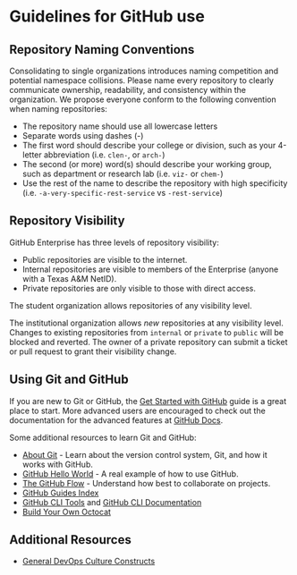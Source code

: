 # Guidelines for GitHub use

## Repository Naming Conventions

Consolidating to single organizations introduces naming competition and potential namespace collisions. Please name every repository to clearly communicate ownership, readability, and consistency within the organization.  We propose everyone conform to the following convention when naming repositories:

* The repository name should use all lowercase letters
* Separate words using dashes (-)
* The first word should describe your college or division, such as your 4-letter abbreviation (i.e. `clen-`, or `arch-`)
* The second (or more) word(s) should describe your working group, such as department or research lab (i.e. `viz-` or `chem-`)
* Use the rest of the name to describe the repository with high specificity (i.e. `-a-very-specific-rest-service` vs `-rest-service`)

## Repository Visibility

GitHub Enterprise has three levels of repository visibility:

* Public repositories are visible to the internet.
* Internal repositories are visible to members of the Enterprise (anyone with a Texas A&M NetID).
* Private repositories are only visible to those with direct access.

The student organization allows repositories of any visibility level.

The institutional organization allows *new* repositories at any visibility level. Changes to existing repositories from `internal` or `private` to `public` will be blocked and reverted. The owner of a private repository can submit a ticket or pull request to grant their visibility change.


## Using Git and GitHub

If you are new to Git or GitHub, the [Get Started with GitHub](https://docs.github.com/en/get-started) guide is a great place to start. More advanced users are encouraged to check out the documentation for the advanced features at [GitHub Docs](https://docs.github.com/en).

Some additional resources to learn Git and GitHub:

* [About Git](https://guides.github.com/introduction/git-handbook/) - Learn about the version control system, Git, and how it works with GitHub.
* [GitHub Hello World](https://docs.github.com/en/get-started/quickstart/hello-world) - A real example of how to use GitHub.
* [The GitHub Flow](https://docs.github.com/en/get-started/quickstart/github-flow) - Understand how best to collaborate on projects.
* [GitHub Guides Index](https://docs.github.com/en)
* [GitHub CLI Tools](https://github.com/cli/cli) and [GitHub CLI Documentation](https://cli.github.com/manual/)
* [Build Your Own Octocat](https://myoctocat.com)


## Additional Resources

* [General DevOps Culture Constructs](https://opensource.com/article/20/2/devops-beginners)
